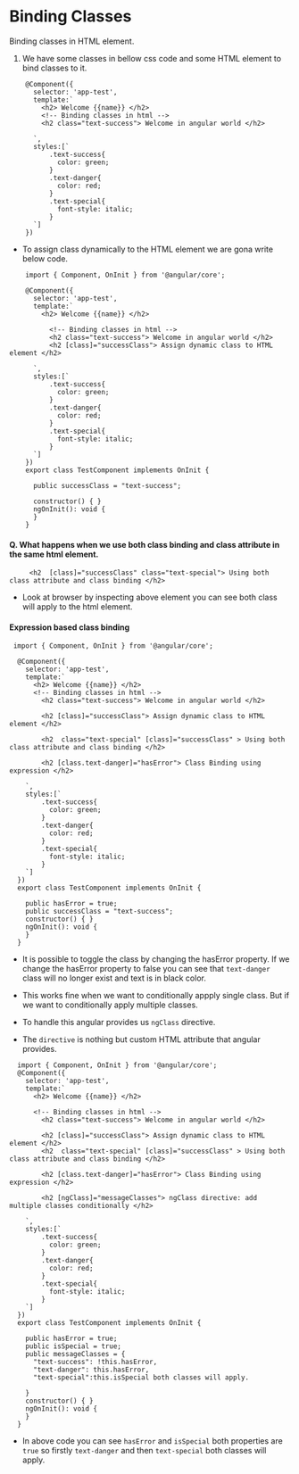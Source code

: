 # Binding Classes
Binding classes in HTML element.


 1) We have some classes in bellow css code and some HTML element to bind classes to it.

  ```
      @Component({
        selector: 'app-test',
        template:`
          <h2> Welcome {{name}} </h2>
          <!-- Binding classes in html -->
          <h2 class="text-success"> Welcome in angular world </h2>

        `,
        styles:[`
            .text-success{
              color: green;
            }
            .text-danger{
              color: red;
            }
            .text-special{
              font-style: italic;
            }
        `]
      })
  ```
  - To assign class dynamically to the HTML element we are gona write below code.
  ```
      import { Component, OnInit } from '@angular/core';

      @Component({
        selector: 'app-test',
        template:`
          <h2> Welcome {{name}} </h2>

            <!-- Binding classes in html -->
            <h2 class="text-success"> Welcome in angular world </h2>
            <h2 [class]="successClass"> Assign dynamic class to HTML element </h2>

        `,
        styles:[`
            .text-success{
              color: green;
            }
            .text-danger{
              color: red;
            }
            .text-special{
              font-style: italic;
            }
        `]
      })
      export class TestComponent implements OnInit {

        public successClass = "text-success";

        constructor() { }
        ngOnInit(): void {
        }
      }

  ```
  
  #### Q. What happens when we use both class binding and class attribute in the same html element.
 
 ```
      <h2  [class]="successClass" class="text-special"> Using both class attribute and class binding </h2>
 ```
 - Look at browser by inspecting above element you can see both class will apply to the html element.
 
 #### Expression based class binding
 ```
  import { Component, OnInit } from '@angular/core';

   @Component({
     selector: 'app-test',
     template:`
       <h2> Welcome {{name}} </h2>
       <!-- Binding classes in html -->
         <h2 class="text-success"> Welcome in angular world </h2>

         <h2 [class]="successClass"> Assign dynamic class to HTML element </h2>

         <h2  class="text-special" [class]="successClass" > Using both class attribute and class binding </h2>

         <h2 [class.text-danger]="hasError"> Class Binding using expression </h2>

     `,
     styles:[`
         .text-success{
           color: green;
         }
         .text-danger{
           color: red;
         }
         .text-special{
           font-style: italic;
         }
     `]
   })
   export class TestComponent implements OnInit {

     public hasError = true;
     public successClass = "text-success";
     constructor() { }
     ngOnInit(): void {
     }
   }

 ```
 - It is possible to toggle the class by changing the hasError property. If we change the hasError property to false you can see that `text-danger` class will no longer exist and text is in black color.
 
 - This works fine when we want to conditionally appply single class. But if we want to conditionally apply multiple classes.
 - To handle this angular provides us `ngClass` directive.
 - The `directive` is nothing but custom HTML attribute that angular provides.
 ```
   import { Component, OnInit } from '@angular/core';
   @Component({
     selector: 'app-test',
     template:`
       <h2> Welcome {{name}} </h2>

       <!-- Binding classes in html -->
         <h2 class="text-success"> Welcome in angular world </h2>

         <h2 [class]="successClass"> Assign dynamic class to HTML element </h2>
         <h2  class="text-special" [class]="successClass" > Using both class attribute and class binding </h2>

         <h2 [class.text-danger]="hasError"> Class Binding using expression </h2>

         <h2 [ngClass]="messageClasses"> ngClass directive: add multiple classes conditionally </h2>

     `,
     styles:[`
         .text-success{
           color: green;
         }
         .text-danger{
           color: red;
         }
         .text-special{
           font-style: italic;
         }
     `]
   })
   export class TestComponent implements OnInit {

     public hasError = true;
     public isSpecial = true;
     public messageClasses = {
       "text-success": !this.hasError,
       "text-danger": this.hasError,
       "text-special":this.isSpecial both classes will apply.
       
     }
     constructor() { }
     ngOnInit(): void {
     }
   }
 ```
 - In above code you can see `hasError` and `isSpecial` both properties are `true` so firstly `text-danger` and then `text-special` both classes will apply.
 
 
